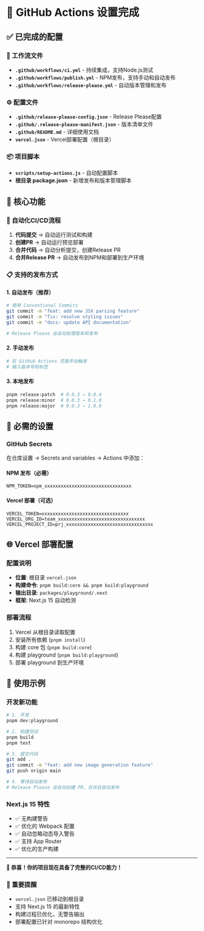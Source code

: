 # 🚀 GitHub Actions 设置完成

## ✅ 已完成的配置

### 📁 工作流文件
- **`.github/workflows/ci.yml`** - 持续集成，支持Node.js测试
- **`.github/workflows/publish.yml`** - NPM发布，支持手动和自动发布
- **`.github/workflows/release-please.yml`** - 自动版本管理和发布

### ⚙️ 配置文件
- **`.github/release-please-config.json`** - Release Please配置
- **`.github/.release-please-manifest.json`** - 版本清单文件
- **`.github/README.md`** - 详细使用文档
- **`vercel.json`** - Vercel部署配置（根目录）

### 📦 项目脚本
- **`scripts/setup-actions.js`** - 自动配置脚本
- **根目录 package.json** - 新增发布和版本管理脚本

## 🎯 核心功能

### 🔄 自动化CI/CD流程
1. **代码提交** → 自动运行测试和构建
2. **创建PR** → 自动运行预览部署
3. **合并代码** → 自动分析提交，创建Release PR
4. **合并Release PR** → 自动发布到NPM和部署到生产环境

### 📋 支持的发布方式

#### 1. 自动发布（推荐）
```bash
# 使用 Conventional Commits
git commit -m "feat: add new JSX parsing feature"
git commit -m "fix: resolve styling issues"
git commit -m "docs: update API documentation"

# Release Please 会自动处理版本和发布
```

#### 2. 手动发布
```bash
# 在 GitHub Actions 页面手动触发
# 输入版本号和标签
```

#### 3. 本地发布
```bash
pnpm release:patch  # 0.0.3 → 0.0.4
pnpm release:minor  # 0.0.3 → 0.1.0
pnpm release:major  # 0.0.3 → 1.0.0
```

## 🔧 必需的设置

### GitHub Secrets
在仓库设置 → Secrets and variables → Actions 中添加：

#### NPM 发布（必需）
```
NPM_TOKEN=npm_xxxxxxxxxxxxxxxxxxxxxxxxxxxxxxxx
```

#### Vercel 部署（可选）
```
VERCEL_TOKEN=xxxxxxxxxxxxxxxxxxxxxxxxxxxxxxxx
VERCEL_ORG_ID=team_xxxxxxxxxxxxxxxxxxxxxxxxxxxxxxxx
VERCEL_PROJECT_ID=prj_xxxxxxxxxxxxxxxxxxxxxxxxxxxxxxxx
```

## 🌐 Vercel 部署配置

### 配置说明
- **位置**: 根目录 `vercel.json`
- **构建命令**: `pnpm build:core && pnpm build:playground`
- **输出目录**: `packages/playground/.next`
- **框架**: Next.js 15 自动检测

### 部署流程
1. Vercel 从根目录读取配置
2. 安装所有依赖 (`pnpm install`)
3. 构建 core 包 (`pnpm build:core`)
4. 构建 playground (`pnpm build:playground`)
5. 部署 playground 到生产环境

## 🎉 使用示例

### 开发新功能
```bash
# 1. 开发
pnpm dev:playground

# 2. 构建测试
pnpm build
pnpm test

# 3. 提交代码
git add .
git commit -m "feat: add new image generation feature"
git push origin main

# 4. 等待自动发布
# Release Please 会自动创建 PR，合并后自动发布
```

### Next.js 15 特性
- ✅ 无构建警告
- ✅ 优化的 Webpack 配置
- ✅ 自动忽略动态导入警告
- ✅ 支持 App Router
- ✅ 优化的生产构建

---

**🎉 恭喜！你的项目现在具备了完整的CI/CD能力！**

### 📝 重要提醒
- `vercel.json` 已移动到根目录
- 支持 Next.js 15 的最新特性
- 构建过程已优化，无警告输出
- 部署配置已针对 monorepo 结构优化 